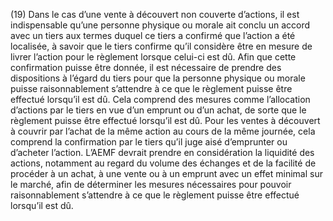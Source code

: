 (19) Dans le cas d’une vente à découvert non couverte d’actions, il est indispensable qu’une personne physique ou morale ait conclu un accord avec un tiers aux termes duquel ce tiers a confirmé que l’action a été localisée, à savoir que le tiers confirme qu’il considère être en mesure de livrer l’action pour le règlement lorsque celui-ci est dû. Afin que cette confirmation puisse être donnée, il est nécessaire de prendre des dispositions à l’égard du tiers pour que la personne physique ou morale puisse raisonnablement s’attendre à ce que le règlement puisse être effectué lorsqu’il est dû. Cela comprend des mesures comme l’allocation d’actions par le tiers en vue d’un emprunt ou d’un achat, de sorte que le règlement puisse être effectué lorsqu’il est dû. Pour les ventes à découvert à couvrir par l’achat de la même action au cours de la même journée, cela comprend la confirmation par le tiers qu’il juge aisé d’emprunter ou d’acheter l’action. L’AEMF devrait prendre en considération la liquidité des actions, notamment au regard du volume des échanges et de la facilité de procéder à un achat, à une vente ou à un emprunt avec un effet minimal sur le marché, afin de déterminer les mesures nécessaires pour pouvoir raisonnablement s’attendre à ce que le règlement puisse être effectué lorsqu’il est dû.